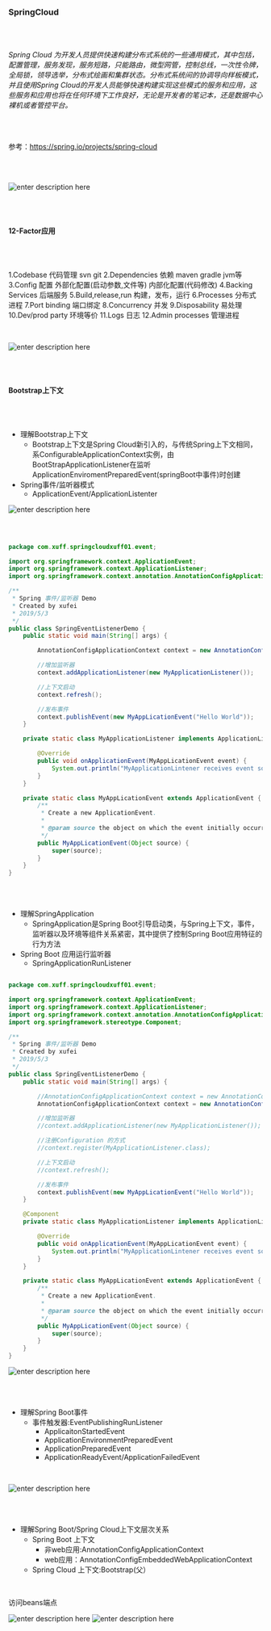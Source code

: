 ### SpringCloud

<br>
<br>

 *Spring Cloud 为开发人员提供快速构建分布式系统的一些通用模式，其中包括，配置管理，服务发现，服务短路，只能路由，微型网管，控制总线，一次性令牌，全局锁，领导选举，分布式绘画和集群状态。分布式系统间的协调导向样板模式，并且使用Spring Cloud的开发人员能够快速构建实现这些模式的服务和应用，这些服务和应用也将在任何环境下工作良好，无论是开发者的笔记本，还是数据中心裸机或者管控平台。*

 <br>
 <br>
 
 参考：https://spring.io/projects/spring-cloud
 
 <br>
 <br>
 
 ![enter description here](https://www.github.com/xufeifan1992/note/raw/master/images/201953/1556844938700.png)
 
  <br>
  <br>
  
  #### 12-Factor应用

<br>
<br>

1.Codebase   代码管理  svn git
2.Dependencies  依赖  maven gradle jvm等
3.Config  配置 外部化配置(启动参数,文件等) 内部化配置(代码修改)
4.Backing Services  后端服务
5.Build,release,run  构建，发布，运行
6.Processes  分布式进程
7.Port binding  端口绑定
8.Concurrency 并发 
9.Disposability 易处理
10.Dev/prod party 环境等价
11.Logs 日志
12.Admin processes  管理进程

<br>

![enter description here](https://www.github.com/xufeifan1992/note/raw/master/images/201953/1556848229317.png)


<br>
<br>

#### Bootstrap上下文

<br>
<br>

* 理解Bootstrap上下文
	* Bootstrap上下文是Spring Cloud新引入的，与传统Spring上下文相同，系ConfigurableApplicationContext实例，由BootStrapApplicationListener在监听ApplicationEnviromentPreparedEvent(springBoot中事件)时创建
* Spring事件/监听器模式
	* ApplicationEvent/ApplicationListenter

![enter description here](https://www.github.com/xufeifan1992/note/raw/master/images/201953/1556850814858.png)

<br>

```java

package com.xuff.springcloudxuff01.event;

import org.springframework.context.ApplicationEvent;
import org.springframework.context.ApplicationListener;
import org.springframework.context.annotation.AnnotationConfigApplicationContext;

/**
 * Spring 事件/监听器 Demo
 * Created by xufei
 * 2019/5/3
 */
public class SpringEventListenerDemo {
    public static void main(String[] args) {

        AnnotationConfigApplicationContext context = new AnnotationConfigApplicationContext();

        //增加监听器
        context.addApplicationListener(new MyApplicationListener());

        //上下文启动
        context.refresh();

        //发布事件
        context.publishEvent(new MyAppLicationEvent("Hello World"));
    }

    private static class MyApplicationListener implements ApplicationListener<MyAppLicationEvent> {

        @Override
        public void onApplicationEvent(MyAppLicationEvent event) {
            System.out.println("MyApplicationLintener receives event source  \n" + event.getSource());
        }
    }

    private static class MyAppLicationEvent extends ApplicationEvent {
        /**
         * Create a new ApplicationEvent.
         *
         * @param source the object on which the event initially occurred (never {@code null})
         */
        public MyAppLicationEvent(Object source) {
            super(source);
        }
    }
}


```


<br>
<br>

* 理解SpringApplication
	* SpringApplication是Spring Boot引导启动类，与Spring上下文，事件，监听器以及环境等组件关系紧密，其中提供了控制Spring Boot应用特征的行为方法
* Spring Boot 应用运行监听器
	* SpringApplicationRunListener 


```java

package com.xuff.springcloudxuff01.event;

import org.springframework.context.ApplicationEvent;
import org.springframework.context.ApplicationListener;
import org.springframework.context.annotation.AnnotationConfigApplicationContext;
import org.springframework.stereotype.Component;

/**
 * Spring 事件/监听器 Demo
 * Created by xufei
 * 2019/5/3
 */
public class SpringEventListenerDemo {
    public static void main(String[] args) {

        //AnnotationConfigApplicationContext context = new AnnotationConfigApplicationContext();
        AnnotationConfigApplicationContext context = new AnnotationConfigApplicationContext(MyApplicationListener.class);

        //增加监听器
        //context.addApplicationListener(new MyApplicationListener());

        //注册Configuration 的方式
        //context.register(MyApplicationListener.class);

        //上下文启动
        //context.refresh();

        //发布事件
        context.publishEvent(new MyAppLicationEvent("Hello World"));
    }

    @Component
    private static class MyApplicationListener implements ApplicationListener<MyAppLicationEvent> {

        @Override
        public void onApplicationEvent(MyAppLicationEvent event) {
            System.out.println("MyApplicationLintener receives event source  \n" + event.getSource());
        }
    }

    private static class MyAppLicationEvent extends ApplicationEvent {
        /**
         * Create a new ApplicationEvent.
         *
         * @param source the object on which the event initially occurred (never {@code null})
         */
        public MyAppLicationEvent(Object source) {
            super(source);
        }
    }
}

```

 ![enter description here](https://www.github.com/xufeifan1992/note/raw/master/images/201953/1556865734044.png)
 
 <br>
 <br>
 
 * 理解Spring Boot事件
	 * 事件触发器:EventPublishingRunListener
		 * ApplicaitonStartedEvent
		 * ApplicationEnvironmentPreparedEvent
		 * ApplicationPreparedEvent
		 * ApplicationReadyEvent/ApplicationFailedEvent
		 
<br>

![enter description here](https://www.github.com/xufeifan1992/note/raw/master/images/201953/1556866520872.png)

<br>
<br>

* 理解Spring Boot/Spring Cloud上下文层次关系
	* Spring Boot 上下文
		* 非web应用:AnnotationConfigApplicationContext
		* web应用：AnnotationConfigEmbeddedWebApplicationContext
	* Spring Cloud 上下文:Bootstrap(父）

<br>

访问beans端点

![enter description here](https://www.github.com/xufeifan1992/note/raw/master/images/201953/1556871919792.png)
![enter description here](https://www.github.com/xufeifan1992/note/raw/master/images/201953/1556871938625.png)